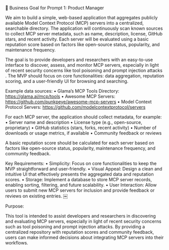 📌 Business Goal for Prompt 1: Product Manager

We aim to build a simple, web-based application that aggregates publicly available Model Context Protocol (MCP) servers into a centralized, searchable directory. The application will continuously scan known sources to collect MCP server metadata, such as name, description, license, GitHub stars, and recent activity. Each server will be evaluated using a basic reputation score based on factors like open-source status, popularity, and maintenance frequency.

The goal is to provide developers and researchers with an easy-to-use interface to discover, assess, and monitor MCP servers, especially in light of recent security concerns like tool poisoning and prompt injection attacks . The MVP should focus on core functionalities: data aggregation, reputation scoring, and a user-friendly UI for browsing and searching.

Example data sources: 
	•	Glama’s MCP Tools Directory: https://glama.ai/mcp/tools
	•	Awesome MCP Servers: https://github.com/punkpeye/awesome-mcp-servers 
	•	Model Context Protocol Servers: https://github.com/modelcontextprotocol/servers  

For each MCP server, the application should collect metadata, for example:
	•	Server name and description
	•	License type (e.g., open-source, proprietary)
	•	GitHub statistics (stars, forks, recent activity)
	•	Number of downloads or usage metrics, if available
	•	Community feedback or reviews

A basic reputation score should be calculated for each server based on factors like open-source status, popularity, maintenance frequency, and community feedback.

Key Requirements:
	•	Simplicity: Focus on core functionalities to keep the MVP straightforward and user-friendly.
	•	Visual Appeal: Design a clean and intuitive UI that effectively presents the aggregated data and reputation scores.
	•	Storage: Implement a database to store MCP server records, enabling sorting, filtering, and future scalability.
	•	User Interaction: Allow users to submit new MCP servers for inclusion and provide feedback or reviews on existing entries. ￼

Purpose:

This tool is intended to assist developers and researchers in discovering and evaluating MCP servers, especially in light of recent security concerns such as tool poisoning and prompt injection attacks. By providing a centralized repository with reputation scores and community feedback, users can make informed decisions about integrating MCP servers into their workflows.